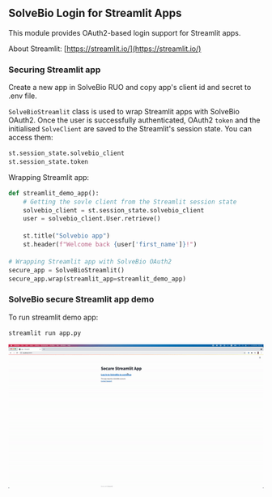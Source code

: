 ## SolveBio Login for Streamlit Apps

This module provides OAuth2-based login support for Streamlit apps.

About Streamlit: [https://streamlit.io/](https://streamlit.io/)


### Securing Streamlit app

Create a new app in SolveBio RUO and copy app's client id and secret to .env file.

`SolveBioStreamlit` class is used to wrap Streamlit apps with SolveBio OAuth2. Once the user is successfully authenticated, OAuth2 `token` and the initialised `SolveClient` are saved to the Streamlit's session state. You can access them:
```python
st.session_state.solvebio_client
st.session_state.token
```

Wrapping Streamlit app:

```python
def streamlit_demo_app():
    # Getting the sovle client from the Streamlit session state
    solvebio_client = st.session_state.solvebio_client
    user = solvebio_client.User.retrieve()

    st.title("Solvebio app")
    st.header(f"Welcome back {user['first_name']}!")

# Wrapping Streamlit app with SolveBio OAuth2
secure_app = SolveBioStreamlit()
secure_app.wrap(streamlit_app=streamlit_demo_app)
```


### SolveBio secure Streamlit app demo

To run streamlit demo app:
```bash
streamlit run app.py
```
![streamlit-secure-app-demo](streamlit-secure-app-demo.gif)
